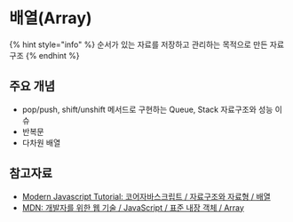 # 배열(Array)

{% hint style="info" %}
순서가 있는 자료를 저장하고 관리하는 목적으로 만든 자료구조
{% endhint %}

## 주요 개념

- pop/push, shift/unshift 메서드로 구현하는 Queue, Stack 자료구조와 성능 이슈
- 반복문
- 다차원 배열

## 참고자료

- [Modern Javascript Tutorial: 코어자바스크립트 / 자료구조와 자료형 / 배열](https://ko.javascript.info/array)
- [MDN: 개발자를 위한 웹 기술 / JavaScript / 표준 내장 객체 / Array](https://developer.mozilla.org/ko/docs/Web/JavaScript/Reference/Global_Objects/Array)
